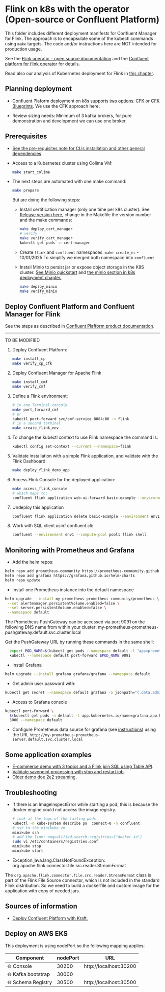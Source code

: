 # Flink on k8s with the operator (Open-source or Confluent Platform)

This folder includes different deployment manifests for Confluent Manager for Flink. The approach is to encapsulate some of the kubectl commands using `make` targets. The code and/or instructions here are NOT intended for production usage.

See the [Flink operator - open source documentation](https://nightlies.apache.org/flink/flink-docs-release-1.20/docs/deployment/resource-providers/standalone/kubernetes/) and the [Confluent platform for flink operator](https://docs.confluent.io/platform/current/flink/get-started.html) for details.

Read also our analysis of Kubernetes deployment for Flink in [this chapter](https://github.com/jbcodeforce/flink-studies/coding/k8-deploy).


## Planning deployment

* Confluent Plaform deployment on k8s supports [two options](https://docs.confluent.io/operator/current/co-plan.html#co-plan): [CFK](https://docs.confluent.io/operator/current/co-deploy-cfk.html#co-deploy-operator) or [CFK Blueprints](https://docs.confluent.io/operator/current/blueprints/cob-overview.html#cob-overview). We use the CFK approach here.

* Review sizing needs: Minimum of 3 kafka brokers, for pure demonstration and development we can use one broker.

## Prerequisites

* [See the pre-requisites note for CLIs installation and other general dependencies](https://github.com/jbcodeforce/flink-studies/coding/k8-deploy/#prerequisites)

* Access to a Kubernetes cluster using Colima VM:
    ```sh
    make start_colima
    ```

* The next steps are automated with one make command:
    ```sh
    make prepare
    ```
    But are doing the following steps:

    * Install certification manager (only one time per k8s cluster): See [Release version here](https://github.com/cert-manager/cert-manager/), change in the Makefile the version number and the make commands:
        ```sh
        make deploy_cert_manager
        # verify
        make verify_cert_manager
        kubeclt get pods -n cert-manager
        ```

    * Create `flink` and `confluent` namespaces: `make create_ns` - 10/01/2025 To simplify we merged both namespace into `confluent`
    * Install Minio to persist jar or expose object storage in the K8S cluster. [See Minio quickstart](https://min.io/docs/minio/linux/reference/minio-mc.html#quickstart) and [the minio section in k8s deployment chapter.](https://jbcodeforce.github.io/flink-studies/coding/k8s-deploy/#using-minio-for-app-deployment)
        ```sh
        make deploy_minio
        make verify_minio
        ```


## Deploy Confluent Platform and Confluent Manager for Flink

See the steps as described in [Confluent Plafform product documentation](https://docs.confluent.io/operator/current/co-cfk-overview.html).

--- 
TO BE MODIFIED


1. Deploy Confluent Platform:
    ```sh
    make install_cp
    make verify_cp_cfk
    ```

1. Deploy Confluent Manager for Apache Flink
    ```sh
    make install_cmf
    make verify_cmf
    ```

1. Define a Flink environment:

    ```sh
    # in one Terminal console
    make port_forward_cmf
    # or
    kubectl port-forward svc/cmf-service 8084:80 -n flink
    # in a second terminal
    make create_flink_env
    ```

1. To change the kubectl context to use Flink namespace the command is:
    ```sh
    kubectl config set-context --current --namespace=flink
    ```

1. Validate installation with a simple Flink application, and validate with the Flink Dashboard:
    ```sh
    make deploy_flink_demo_app
    ```

1. Access Flink Console for the deployed application:
    ```sh
    make access_flink_console 
    # which maps to:
    confluent flink application web-ui-forward basic-example --environment env1 --port 8090 --url http://localhost:8084
    ```

1. Undeploy this application
    ```sh
    confluent flink application delete basic-example --environment env1  --url http://localhost:8084
    ```

1. Work with SQL client usinf confluent cli:
    ```sh
    confluent --environment env1 --compute-pool pool1 flink shell
    ```

## Monitoring with Prometheus and Grafana

* Add the helm repos:

```sh
helm repo add prometheus-community https://prometheus-community.github.io/helm-charts
helm repo add grafana https://grafana.github.io/helm-charts
helm repo update
```

* Install one Prometheus instance into the default namespace

```sh
helm upgrade --install my-prometheus prometheus-community/prometheus \
 --set alertmanager.persistentVolume.enabled=false \
 --set server.persistentVolume.enabled=false \
 --namespace default
```

The Prometheus PushGateway can be accessed via port 9091 on the following DNS name from within your cluster:
my-prometheus-prometheus-pushgateway.default.svc.cluster.local

Get the PushGateway URL by running these commands in the same shell:
```sh
  export POD_NAME=$(kubectl get pods --namespace default -l "app=prometheus-pushgateway,component=pushgateway" -o jsonpath="{.items[0].metadata.name}")
  kubectl --namespace default port-forward $POD_NAME 9091
```

* Install Grafana

```sh
helm upgrade --install grafana grafana/grafana --namespace default
```

* Get admin user password with:

```sh
kubectl get secret --namespace default grafana -o jsonpath="{.data.admin-password}" | base64 --decode ; echo
```

* Access to Grafana console

```sh
kubectl port-forward \
  $(kubectl get pods -n default -l app.kubernetes.io/name=grafana,app.kubernetes.io/instance=grafana -o name) \
  3000 --namespace default
```

* Configure Prometheus data source for grafana (see [instructions](https://prometheus.io/docs/visualization/grafana/#creating-a-prometheus-data-source)) using the URL `http://my-prometheus-prometheus-server.default.svc.cluster.local`

## Some application examples

* [E-commerce demo with 3 topics and a Flink join SQL using Table API](../../e2e-demos/e-com-sale/README.md).
* [Validate savepoint processing with stop and restart job](../../e2e-demos/savepoint-demo/readme.md).
* [Older demo doe 2e2 streaming](../../e2e-demos/e2e-streaming-demo/README.md).

## Troubleshooting

* If there is an ImageInspectError while starting a pod, this is because the docker engine could not access the image registry.

    ```sh
    # look at the logs of the failing pods
    kubectl -n kube-system describe po  connect-0 -n confluent
    # ssh to the minikube vm
    minikube ssh
    # add the line: unqualified-search-registries=["docker.io"]
    sudo vi /etc/containers/registries.conf
    minikube stop
    minikube start
    ```

* Exception java.lang.ClassNotFoundException: org.apache.flink.connector.file.src.reader.StreamFormat

The `org.apache.flink.connector.file.src.reader.StreamFormat` class is part of the Flink File Source connector, which is not included in the standard Flink distribution. So we need to build a dockerfile and custom image for the application with copy of needed jars.


## Sources of information

* [Deploy Confluent Platform with Kraft.](https://github.com/confluentinc/confluent-kubernetes-examples/tree/master/quickstart-deploy)

## Deploy on AWS EKS


This deployment is using nodePort so the following mapping applies:

| Component | nodePort | URL | 
| --- | --- | --- |
| 🌐 Console | 30200 | http://localhost:30200 |
| 🌐 Kafka bootstrap | 30000 | |
| 🌐 Schema Registry | 30500 | http://localhost:30500 |